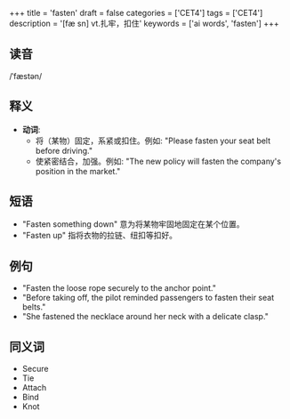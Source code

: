 +++
title = 'fasten'
draft = false
categories = ['CET4']
tags = ['CET4']
description = '[fæ sn] vt.扎牢，扣住'
keywords = ['ai words', 'fasten']
+++

## 读音
/ˈfæstən/

## 释义
- **动词**: 
   - 将（某物）固定，系紧或扣住。例如: "Please fasten your seat belt before driving."
   - 使紧密结合，加强。例如: "The new policy will fasten the company's position in the market."

## 短语
- "Fasten something down" 意为将某物牢固地固定在某个位置。
- "Fasten up" 指将衣物的拉链、纽扣等扣好。

## 例句
- "Fasten the loose rope securely to the anchor point."
- "Before taking off, the pilot reminded passengers to fasten their seat belts."
- "She fastened the necklace around her neck with a delicate clasp."

## 同义词
- Secure
- Tie
- Attach
- Bind
- Knot
